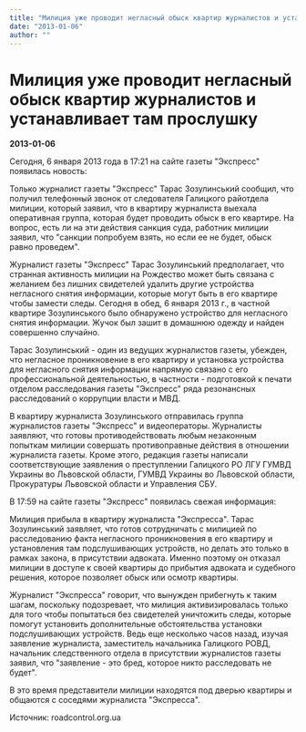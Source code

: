 ```yaml
---
title: "Милиция уже проводит негласный обыск квартир журналистов и устанавливает там прослушку"
date: "2013-01-06"
author: ""
---
```


# Милиция уже проводит негласный обыск квартир журналистов и устанавливает там прослушку

**2013-01-06** 

Сегодня, 6 января 2013 года в 17:21 на сайте газеты "Экспресс" появилась новость:



 Только журналист газеты "Экспресс" Тарас Зозулинський сообщил, что получил телефонный звонок от следователя Галицкого райотдела милиции, который заявил, что в квартиру журналиста выехала оперативная группа, которая будет проводить обыск в его квартире. На вопрос, есть ли на эти действия санкция суда, работник милиции заявил, что "санкции попробуем взять, но если ее не будет, обыск равно проведем". 



Журналист газеты "Экспресс" Тарас Зозулинський предполагает, что странная активность милиции на Рождество может быть связана с желанием без лишних свидетелей удалить другие устройства негласного снятия информации, которые могут быть в его квартире чтобы замести следы. Сегодня в обед, 6 января 2013 г., в частной квартире Зозулинського было обнаружено устройство для негласного снятия информации. Жучок был зашит в домашнюю одежду и найден совершенно случайно.



Тарас Зозулинський - один из ведущих журналистов газеты, убежден, что негласное проникновение в его квартиру и установка устройства для негласного снятия информации напрямую связано с его профессиональной деятельностью, в частности - подготовкой к печати отделом расследования газеты "Экспресс" ряда резонансных расследований о коррупции власти и МВД.



В квартиру журналиста Зозулинського отправилась группа журналистов газеты "Экспресс" и видеоператоры. Журналисты заявляют, что готовы противодействовать любым незаконным попыткам милиции совершать противоправные действия в отношении журналиста газеты. Кроме этого, редакция газеты написали соответствующие заявления о преступлении Галицкого РО ЛГУ ГУМВД Украины во Львовской области, ГУМВД Украины во Львовской области, Прокуратуры Львовской области и Управления СБУ.



В 17:59 на сайте газеты "Экспресс" появилась свежая информация:



Милиция прибыла в квартиру журналиста "Экспресса". Тарас Зозулинський заявляет, что готов сотрудничать с милицией по расследованию факта негласного проникновения в его квартиру и установления там подслушивающих устройств, но делать это только в рамках закона, в присутствии адвоката. Именно поэтому он отказал милиции в доступе к своей квартиры до прибытия адвоката и судебного решения, которое позволяет обыск или осмотр квартиры.



Журналист "Экспресса" говорит, что вынужден прибегнуть к таким шагам, поскольку подозревает, что милиция активизировалась только для того чтобы попытаться без свидетелей уничтожить следы, которые помогут установить дополнительные обстоятельства установки подслушивающих устройств. Ведь еще несколько часов назад, изучая заявление журналиста, заместитель начальника Галицкого РОВД, начальник следственного отдела в присутствии журналистов газеты заявил, что "заявление - это бред, которое никто расследовать не будет".



В это время представители милиции находятся под дверью квартиры и общаются с соседями журналиста "Экспресса".

Источник: roadcontrol.org.ua